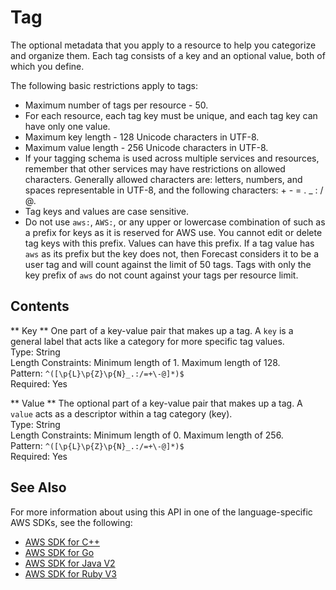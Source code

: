# Tag<a name="API_Tag"></a>

The optional metadata that you apply to a resource to help you categorize and organize them\. Each tag consists of a key and an optional value, both of which you define\.

The following basic restrictions apply to tags:
+ Maximum number of tags per resource \- 50\.
+ For each resource, each tag key must be unique, and each tag key can have only one value\.
+ Maximum key length \- 128 Unicode characters in UTF\-8\.
+ Maximum value length \- 256 Unicode characters in UTF\-8\.
+ If your tagging schema is used across multiple services and resources, remember that other services may have restrictions on allowed characters\. Generally allowed characters are: letters, numbers, and spaces representable in UTF\-8, and the following characters: \+ \- = \. \_ : / @\.
+ Tag keys and values are case sensitive\.
+ Do not use `aws:`, `AWS:`, or any upper or lowercase combination of such as a prefix for keys as it is reserved for AWS use\. You cannot edit or delete tag keys with this prefix\. Values can have this prefix\. If a tag value has `aws` as its prefix but the key does not, then Forecast considers it to be a user tag and will count against the limit of 50 tags\. Tags with only the key prefix of `aws` do not count against your tags per resource limit\.

## Contents<a name="API_Tag_Contents"></a>

 ** Key **   <a name="forecast-Type-Tag-Key"></a>
One part of a key\-value pair that makes up a tag\. A `key` is a general label that acts like a category for more specific tag values\.  
Type: String  
Length Constraints: Minimum length of 1\. Maximum length of 128\.  
Pattern: `^([\p{L}\p{Z}\p{N}_.:/=+\-@]*)$`   
Required: Yes

 ** Value **   <a name="forecast-Type-Tag-Value"></a>
The optional part of a key\-value pair that makes up a tag\. A `value` acts as a descriptor within a tag category \(key\)\.  
Type: String  
Length Constraints: Minimum length of 0\. Maximum length of 256\.  
Pattern: `^([\p{L}\p{Z}\p{N}_.:/=+\-@]*)$`   
Required: Yes

## See Also<a name="API_Tag_SeeAlso"></a>

For more information about using this API in one of the language\-specific AWS SDKs, see the following:
+  [AWS SDK for C\+\+](https://docs.aws.amazon.com/goto/SdkForCpp/forecast-2018-06-26/Tag) 
+  [AWS SDK for Go](https://docs.aws.amazon.com/goto/SdkForGoV1/forecast-2018-06-26/Tag) 
+  [AWS SDK for Java V2](https://docs.aws.amazon.com/goto/SdkForJavaV2/forecast-2018-06-26/Tag) 
+  [AWS SDK for Ruby V3](https://docs.aws.amazon.com/goto/SdkForRubyV3/forecast-2018-06-26/Tag) 